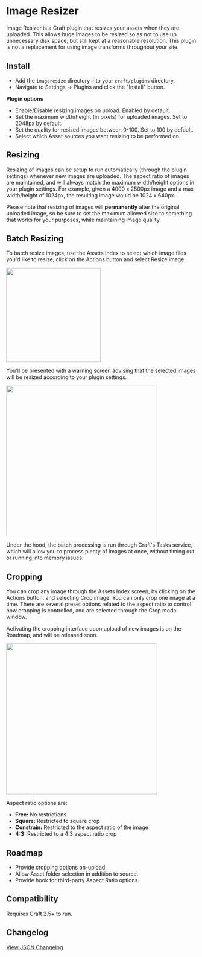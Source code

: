 # Image Resizer

Image Resizer is a Craft plugin that resizes your assets when they are uploaded. This allows huge images to be resized so as not to use up unnecessary disk space, but still kept at a reasonable resolution. This plugin is not a replacement for using image transforms throughout your site.

## Install

- Add the `imageresize` directory into your `craft/plugins` directory.
- Navigate to Settings -> Plugins and click the "Install" button.

**Plugin options**

- Enable/Disable resizing images on upload. Enabled by default.
- Set the maximum width/height (in pixels) for uploaded images. Set to 2048px by default.
- Set the quality for resized images between 0-100. Set to 100 by default.
- Select which Asset sources you want resizing to be performed on.


## Resizing

Resizing of images can be setup to run automatically (through the plugin settings) whenever new images are uploaded. The aspect ratio of images are maintained, and will always match the maximum width/height options in your plugin settings. For example, given a 4000 x 2500px image and a max width/height of 1024px, the resulting image would be 1024 x 640px.

Please note that resizing of images will **permanently** alter the original uploaded image, so be sure to set the maximum allowed size to something that works for your purposes, while maintaining image quality.


## Batch Resizing

To batch resize images, use the Assets Index to select which image files you'd like to resize, click on the Actions button and select Resize image.

<img src="https://raw.githubusercontent.com/engram-design/ImageResizer/master/screenshots/elementactions.png" width="250" />

You'll be presented with a warning screen advising that the selected images will be resized according to your plugin settings.

<img src="https://raw.githubusercontent.com/engram-design/ImageResizer/master/screenshots/resizeelementaction.png" width="400" />

Under the hood, the batch processing is run through Craft's Tasks service, which will allow you to process plenty of images at once, without timing out or running into memory issues.


## Cropping

You can crop any image through the Assets Index screen, by clicking on the Actions button, and selecting Crop image. You can only crop one image at a time. There are several preset options related to the aspect ratio to control how cropping is controlled, and are selected through the Crop modal window.

Activating the cropping interface upon upload of new images is on the Roadmap, and will be released soon.

<img src="https://raw.githubusercontent.com/engram-design/ImageResizer/master/screenshots/cropping.png" width="400" />

Aspect ratio options are:

- **Free:** No restrictions 
- **Square:** Restricted to square crop
- **Constrain:** Restricted to the aspect ratio of the image
- **4:3:** Restricted to a 4:3 aspect ratio crop


## Roadmap

- Provide cropping options on-upload.
- Allow Asset folder selection in addition to source.
- Provide hook for third-party Aspect Ratio options.


## Compatibility

Requires Craft 2.5+ to run.


## Changelog

[View JSON Changelog](https://github.com/engram-design/ImageResizer/blob/master/changelog.json)
